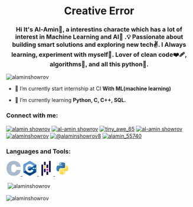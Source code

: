 <h1 align="center">Creative Error</h1>
<h3 align="center">Hi It's Al-Amin🤘, a interestins characte which has a lot of interest in Machine Learning and AI🤖 .💡 Passionate about building smart solutions and exploring new tech✌️. I Always learning, experiment with myself🤯. Lover of clean code❤️‍🩹, algorithms😬, and all this python🩻.</h3>

<p align="left"> <img src="https://komarev.com/ghpvc/?username=alaminshowrov&label=Profile%20views&color=5c00cc&style=plastic" alt="alaminshowrov" /> </p>

- 🔭 I’m currently start internship at CI **With ML(machine learning)**

- 🌱 I’m currently learning **Python, C, C++, SQL.**

<h3 align="left">Connect with me:</h3>
<p align="left">
<a href="https://linkedin.com/in/alamin showrov" target="blank"><img align="center" src="https://raw.githubusercontent.com/rahuldkjain/github-profile-readme-generator/master/src/images/icons/Social/linked-in-alt.svg" alt="alamin showrov" height="30" width="40" /></a>
<a href="https://kaggle.com/al-amin showrov" target="blank"><img align="center" src="https://raw.githubusercontent.com/rahuldkjain/github-profile-readme-generator/master/src/images/icons/Social/kaggle.svg" alt="al-amin showrov" height="30" width="40" /></a>
<a href="https://www.codechef.com/users/tiny_awe_65" target="blank"><img align="center" src="https://cdn.jsdelivr.net/npm/simple-icons@3.1.0/icons/codechef.svg" alt="tiny_awe_65" height="30" width="40" /></a>
<a href="https://www.hackerrank.com/al-amin showrov" target="blank"><img align="center" src="https://raw.githubusercontent.com/rahuldkjain/github-profile-readme-generator/master/src/images/icons/Social/hackerrank.svg" alt="al-amin showrov" height="30" width="40" /></a>
<a href="https://codeforces.com/profile/alaminshowrov" target="blank"><img align="center" src="https://raw.githubusercontent.com/rahuldkjain/github-profile-readme-generator/master/src/images/icons/Social/codeforces.svg" alt="alaminshowrov" height="30" width="40" /></a>
<a href="https://www.hackerearth.com/@alaminshowrov8" target="blank"><img align="center" src="https://raw.githubusercontent.com/rahuldkjain/github-profile-readme-generator/master/src/images/icons/Social/hackerearth.svg" alt="@alaminshowrov8" height="30" width="40" /></a>
<a href="https://discord.gg/alamin_55740" target="blank"><img align="center" src="https://raw.githubusercontent.com/rahuldkjain/github-profile-readme-generator/master/src/images/icons/Social/discord.svg" alt="alamin_55740" height="30" width="40" /></a>
</p>

<h3 align="left">Languages and Tools:</h3>
<p align="left"> <a href="https://www.cprogramming.com/" target="_blank" rel="noreferrer"> <img src="https://raw.githubusercontent.com/devicons/devicon/master/icons/c/c-original.svg" alt="c" width="40" height="40"/> </a> <a href="https://www.w3schools.com/cpp/" target="_blank" rel="noreferrer"> <img src="https://raw.githubusercontent.com/devicons/devicon/master/icons/cplusplus/cplusplus-original.svg" alt="cplusplus" width="40" height="40"/> </a> <a href="https://pandas.pydata.org/" target="_blank" rel="noreferrer"> <img src="https://raw.githubusercontent.com/devicons/devicon/2ae2a900d2f041da66e950e4d48052658d850630/icons/pandas/pandas-original.svg" alt="pandas" width="40" height="40"/> </a> <a href="https://www.python.org" target="_blank" rel="noreferrer"> <img src="https://raw.githubusercontent.com/devicons/devicon/master/icons/python/python-original.svg" alt="python" width="40" height="40"/> </a> </p>

<p>&nbsp;<img align="center" src="https://github-readme-stats.vercel.app/api?username=alaminshowrov&show_icons=true&theme=dark&title_color=f5f1c6&text_color=c7ca02&bg_color=000000&locale=en" alt="alaminshowrov" /></p>

<p><img align="center" src="https://github-readme-streak-stats.herokuapp.com/?user=alaminshowrov&theme=dark" alt="alaminshowrov" /></p>
